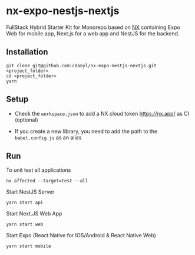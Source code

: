 # nx-expo-nestjs-nextjs

FullStack Hybrid Starter Kit for Monorepo based on [NX](https://nx.dev/) containing Expo Web for mobile app, Next.js for a web app and NestJS for the backend.

## Installation

```
git clone git@github.com:cdanyl/nx-expo-nestjs-nextjs.git <project_folder>
cd <project_folder>
yarn
```

## Setup

- Check the `workspace.json` to add a NX cloud token https://nx.app/ as CI (optional)

- If you create a new library, you need to add the path to the `babel.config.js` as an alias

## Run

To unit test all applications

```
nx affected --target=test --all
```

Start NestJS Server

```
yarn start api
```

Start Next.JS Web App

```
yarn start web
```

Start Expo (React Native for IOS/Android & React Native Web)

```
yarn start mobile
```
